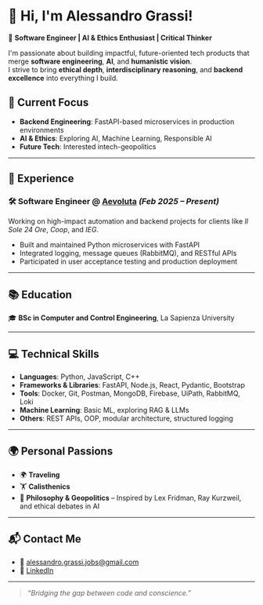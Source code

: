 # 👋 Hi, I'm Alessandro Grassi!
🎯 **Software Engineer | AI & Ethics Enthusiast | Critical Thinker**

I'm passionate about building impactful, future-oriented tech products that merge **software engineering**, **AI**, and **humanistic vision**.  
I strive to bring **ethical depth**, **interdisciplinary reasoning**, and **backend excellence** into everything I build.



## 🧠 Current Focus

- **Backend Engineering**: FastAPI-based microservices in production environments  
- **AI & Ethics**: Exploring AI, Machine Learning, Responsible AI  
- **Future Tech**: Interested intech-geopolitics  

---

## 🚀 Experience

### 🛠️ Software Engineer @ [Aevoluta](https://aevoluta.com) *(Feb 2025 – Present)*  
Working on high-impact automation and backend projects for clients like *Il Sole 24 Ore*, *Coop*, and *IEG*.  
- Built and maintained Python microservices with FastAPI  
- Integrated logging, message queues (RabbitMQ), and RESTful APIs  
- Participated in user acceptance testing and production deployment  
---

## 📚 Education

🎓 **BSc in Computer and Control Engineering**, La Sapienza University

---

## 💻 Technical Skills

- **Languages**: Python, JavaScript, C++
- **Frameworks & Libraries**: FastAPI, Node.js, React, Pydantic, Bootstrap
- **Tools**: Docker, Git, Postman, MongoDB, Firebase, UiPath, RabbitMQ, Loki
- **Machine Learning**: Basic ML, exploring RAG & LLMs
- **Others**: REST APIs, OOP, modular architecture, structured logging

---

## 🌍 Personal Passions

- 🌍 **Traveling** 
- 🏋️ **Calisthenics** 
- 🧠 **Philosophy & Geopolitics** – Inspired by Lex Fridman, Ray Kurzweil, and ethical debates in AI   

---

## 📬 Contact Me

- 📧 [alessandro.grassi.jobs@gmail.com](mailto:alessandro.grassi.jobs@gmail.com)  
- 🔗 [LinkedIn](https://www.linkedin.com/in/alessandrograssi10/)

---

> _“Bridging the gap between code and conscience.”_

